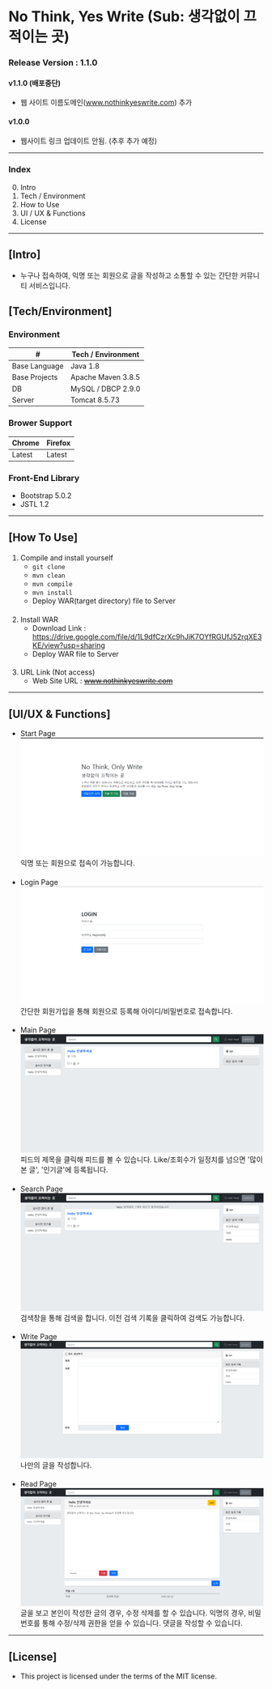 # No Think, Yes Write (Sub: 생각없이 끄적이는 곳)

### Release Version : 1.1.0

#### v1.1.0 (배포중단)
* 웹 사이트 이름도메인(www.nothinkyeswrite.com) 추가

#### v1.0.0
* 웹사이트 링크 업데이트 안됨. (추후 추가 예정)
----
### Index
 0. Intro
 1. Tech / Environment
 2. How to Use
 3. UI / UX & Functions
 4. License

---
## [Intro]
* 누구나 접속하여, 익명 또는 회원으로 글을 작성하고 소통할 수 있는 간단한 커뮤니티 서비스입니다.

## [Tech/Environment]

### Environment
| #             | Tech / Environment |
|---------------|--------------------|
| Base Language | Java 1.8           |
| Base Projects | Apache Maven 3.8.5 |
| DB            | MySQL / DBCP 2.9.0 |
| Server        | Tomcat 8.5.73      | 

### Brower Support
| Chrome | Firefox |
|--------|---------|
| Latest | Latest  |

### Front-End Library
* Bootstrap 5.0.2
* JSTL 1.2

---
## [How To Use]

####
1. Compile and install yourself
    * `git clone`
    * `mvn clean`
    * `mvn compile`
    * `mvn install`
    * Deploy WAR(target directory) file to Server
####
    
2. Install WAR 
    * Download Link : https://drive.google.com/file/d/1L9dfCzrXc9hJiK7OYfRGUfJ52rqXE3KE/view?usp=sharing
    * Deploy WAR file to Server
####
    
3. URL Link (Not access)
    * Web Site URL : ~~www.nothinkyeswrite.com~~
---
## [UI/UX & Functions]
* Start Page
![](img/시작화면.png)
익명 또는 회원으로 접속이 가능합니다.
####

* Login Page
![](img/로그인.png)
간단한 회원가입을 통해 회원으로 등록해 아이디/비밀번호로 접속합니다.
####

* Main Page
![](img/메인.png)
피드의 제목을 클릭해 피드를 볼 수 있습니다. Like/조회수가 일정치를 넘으면 '많이 본 글', '인기글'에 등록됩니다.
####

* Search Page
  ![](img/검색.png)
검색창을 통해 검색을 합니다. 이전 검색 기록을 클릭하여 검색도 가능합니다.
####

* Write Page
![](img/글쓰기.png)
나만의 글을 작성합니다.
####

* Read Page
![](img/글보기.png)
글을 보고 본인이 작성한 글의 경우, 수정 삭제를 할 수 있습니다. 익명의 경우, 비밀번호를 통해 수정/삭제 권한을 얻을 수 있습니다.
댓글을 작성할 수 있습니다.

----
## [License]
* This project is licensed under the terms of the MIT license.
